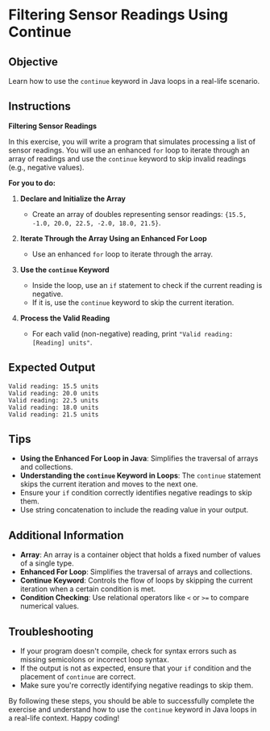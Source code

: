 # Filtering Sensor Readings Using Continue

## Objective
Learn how to use the `continue` keyword in Java loops in a real-life scenario.

## Instructions

**Filtering Sensor Readings**

In this exercise, you will write a program that simulates processing a list of sensor readings. You will use an enhanced `for` loop to iterate through an array of readings and use the `continue` keyword to skip invalid readings (e.g., negative values).

**For you to do:**

1. **Declare and Initialize the Array**
   - Create an array of doubles representing sensor readings: `{15.5, -1.0, 20.0, 22.5, -2.0, 18.0, 21.5}`.

2. **Iterate Through the Array Using an Enhanced For Loop**
   - Use an enhanced `for` loop to iterate through the array.

3. **Use the `continue` Keyword**
   - Inside the loop, use an `if` statement to check if the current reading is negative.
   - If it is, use the `continue` keyword to skip the current iteration.

4. **Process the Valid Reading**
   - For each valid (non-negative) reading, print `"Valid reading: [Reading] units"`.

## Expected Output
```
Valid reading: 15.5 units
Valid reading: 20.0 units
Valid reading: 22.5 units
Valid reading: 18.0 units
Valid reading: 21.5 units
```

## Tips
- **Using the Enhanced For Loop in Java**: Simplifies the traversal of arrays and collections.
- **Understanding the `continue` Keyword in Loops**: The `continue` statement skips the current iteration and moves to the next one.
- Ensure your `if` condition correctly identifies negative readings to skip them.
- Use string concatenation to include the reading value in your output.

## Additional Information
- **Array**: An array is a container object that holds a fixed number of values of a single type.
- **Enhanced For Loop**: Simplifies the traversal of arrays and collections.
- **Continue Keyword**: Controls the flow of loops by skipping the current iteration when a certain condition is met.
- **Condition Checking**: Use relational operators like `<` or `>=` to compare numerical values.

## Troubleshooting
- If your program doesn't compile, check for syntax errors such as missing semicolons or incorrect loop syntax.
- If the output is not as expected, ensure that your `if` condition and the placement of `continue` are correct.
- Make sure you're correctly identifying negative readings to skip them.

By following these steps, you should be able to successfully complete the exercise and understand how to use the `continue` keyword in Java loops in a real-life context. Happy coding!
